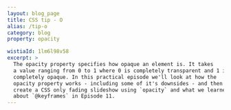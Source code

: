 ```yaml
---
layout: blog_page
title: CSS tip - O
alias: /tip-o
category: blog
property: opacity

wistiaId: 1lm6l98v58
excerpt: >
  The opacity property specifies how opaque an element is. It takes
  a value ranging from 0 to 1 where 0 is completely transparent and 1 is
  completely opaque. In this practical episode we'll look at how the
  opacity property works - including some of it's downsides - and then
  create a CSS only fading slideshow using `opacity` and what we learned
  about `@keyframes` in Episode 11.
---
```


